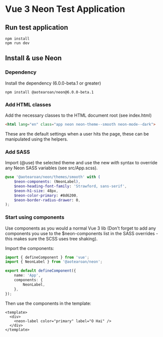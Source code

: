 # Vue 3 Neon Test Application

## Run test application
```shell
npm install
npm run dev
```
## Install & use Neon
### Dependency
   Install the dependency (6.0.0-beta.1 or greater)
```shell
npm install @aotearoan/neon@6.0.0-beta.1
```
### Add HTML classes
   Add the necessary classes to the HTML document root (see index.html)
   ```html
   <html lang="en" class="app neon neon-theme--smooth neon-mode--dark">
   ```
   These are the default settings when a user hits the page, these can be manipulated using the helpers.
### Add SASS
   Import (@use) the selected theme and use the new *_with_* syntax to override any Neon SASS variables (see src/App.scss).
```scss
@use '@aotearoan/neon/themes/smooth' with (
    $neon-components: (NeonLabel),
    $neon-heading-font-family: 'Strawford, sans-serif',
    $neon-h1-size: 48px,
    $neon-color-primary: #8d6200,
    $neon-border-radius-drawer: 0,
);
```
### Start using components
Use components as you would a normal Vue 3 lib (Don't forget to add any components you use to the $neon-components list in the SASS overrides - this makes sure the SCSS uses tree shaking).

Import the components:
```typescript
import { defineComponent } from 'vue';
import { NeonLabel } from '@aotearoan/neon';

export default defineComponent({
    name: 'App',
    components: {
        NeonLabel,
    },
});
```
Then use the components in the template:
```vue
<template>
  <div>
    <neon-label color="primary" label="O Hai" />
  </div>
</template>
```